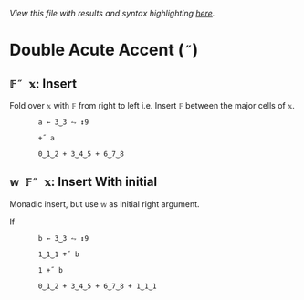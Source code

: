 *View this file with results and syntax highlighting [here](https://mlochbaum.github.io/BQN/help/insert.html).*

# Double Acute Accent (`˝`)

## `𝔽˝ 𝕩`: Insert

Fold over `𝕩` with `𝔽` from right to left i.e. Insert `𝔽` between the major cells of `𝕩`.

           a ← 3‿3 ⥊ ↕9

           +˝ a

           0‿1‿2 + 3‿4‿5 + 6‿7‿8


## `𝕨 𝔽˝ 𝕩`: Insert With initial

Monadic insert, but use `𝕨` as initial right argument.

If

           b ← 3‿3 ⥊ ↕9

           1‿1‿1 +˝ b

           1 +˝ b

           0‿1‿2 + 3‿4‿5 + 6‿7‿8 + 1‿1‿1
